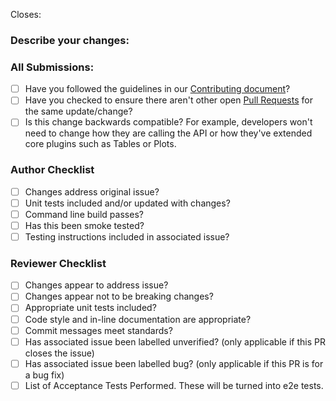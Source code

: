 <!--- Note: Please open the PR in draft form until you are ready for active review. -->
Closes: <!--- Insert Issue Number(s) this PR addresses. Typing # will open a dropdown of recent issues. -->

### Describe your changes:
<!--- Describe your changes and add any comments about your approach either here or inline if code comments aren't added -->

### All Submissions:

* [ ] Have you followed the guidelines in our [Contributing document](https://github.com/nasa/openmct/blob/master/CONTRIBUTING.md)?
* [ ] Have you checked to ensure there aren't other open [Pull Requests](https://github.com/nasa/openmct/pulls) for the same update/change?
* [ ] Is this change backwards compatible? For example, developers won't need to change how they are calling the API or how they've extended core plugins such as Tables or Plots.

### Author Checklist

* [ ] Changes address original issue?
* [ ] Unit tests included and/or updated with changes?
* [ ] Command line build passes?
* [ ] Has this been smoke tested?
* [ ] Testing instructions included in associated issue?

### Reviewer Checklist

* [ ] Changes appear to address issue?
* [ ] Changes appear not to be breaking changes?
* [ ] Appropriate unit tests included?
* [ ] Code style and in-line documentation are appropriate?
* [ ] Commit messages meet standards?
* [ ] Has associated issue been labelled unverified? (only applicable if this PR closes the issue)
* [ ] Has associated issue been labelled bug? (only applicable if this PR is for a bug fix)
* [ ] List of Acceptance Tests Performed. These will be turned into e2e tests.
